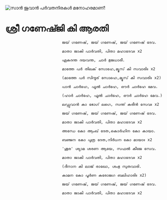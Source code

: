 ![സാൻ ജുവാൻ പർവതനിരകൾ മനോഹരമാണ്!](lib/assets/images/artis/img.png "San Juan Mountains")

# ശ്രീ ഗണേഷ്ജി കി ആരതി

                             ജയ് ഗണേഷ്, ജയ് ഗണേഷ്, ജയ് ഗണേഷ് ദേവ.

                             മാതാ ജാകി പാർവതി, പിതാ മഹാദേവ॥ x2

                             ഏകദന്ത ദയവന്ത, ചാർ ഭുജധാരീ.

                             മാത്തേ പർ തിലക് സോഹേ,മ്യൂസ് കി സവാരി॥ x2

                             (മാത്തേ പർ സിന്ദൂര് സോഹെ,മ്യൂസ് കി സവാരി॥ x2)

                             പാൻ ചാർഹേ, ഫൂൽ ചാർഹേ, ഔർ ചാർഹേ മേവ.

                             (ഹാർ ചാർഹേ, ഫൂൽ ചാർഹേ, ഔർ ചാർഹേ മേവ.)

                             ലഡ്ഡുവാൻ കാ ഭോഗ് ലഗെ, സന്ത് കരീൻ സേവ॥ x2

                             ജയ് ഗണേഷ്, ജയ് ഗണേഷ്, ജയ് ഗണേഷ് ദേവ.

                             മാതാ ജാകി പാർവതി, പിതാ മഹാദേവ॥ x2

                             അന്ധേ കോ ആംഖ് ദേത,കൊർഹിന കോ കായാ.

                             ബഞ്ജന കോ പുത്ര ദേത,നിർധന കോ മായാ॥ x2

                             'ശൂര' ശ്യാമ ശരണ ആയേ, സഫൽ കീജേ സേവ.

                             മാതാ ജാകി പാർവതി, പിതാ മഹാദേവ॥ x2

                             (ദീനാന കി ലാജ് രാഖോ, ശംഭു സുതവാരി.

                             കാമന കോ പൂർണ കരോജഗ ബലിഹാരി॥ x2)

                             ജയ് ഗണേഷ്, ജയ് ഗണേഷ്, ജയ് ഗണേഷ് ദേവ.

                             മാതാ ജാകി പാർവതി, പിതാ മഹാദേവ॥ x2